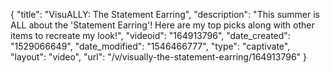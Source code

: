 {
    "title": "VisuALLY: The Statement Earring",
    "description": "This summer is ALL about the 'Statement Earring'! Here are my top picks along with other items to recreate my look!",
    "videoid": "164913796",
    "date_created": "1529066649",
    "date_modified": "1546466777",
    "type": "captivate",
    "layout": "video",
    "url": "\/v\/visually-the-statement-earring\/164913796"
}